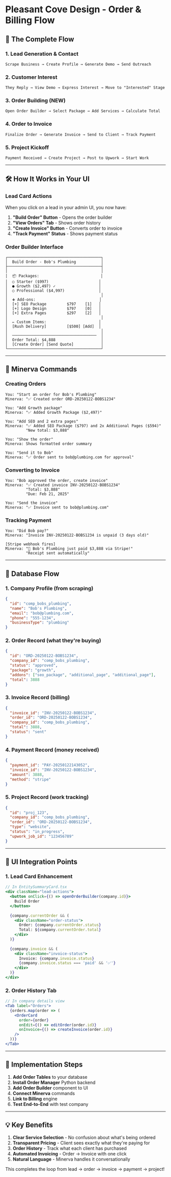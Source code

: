 # Pleasant Cove Design - Order & Billing Flow

## 🎯 The Complete Flow

### 1. **Lead Generation & Contact**
```
Scrape Business → Create Profile → Generate Demo → Send Outreach
```

### 2. **Customer Interest** 
```
They Reply → View Demo → Express Interest → Move to "Interested" Stage
```

### 3. **Order Building** (NEW)
```
Open Order Builder → Select Package → Add Services → Calculate Total
```

### 4. **Order to Invoice**
```
Finalize Order → Generate Invoice → Send to Client → Track Payment
```

### 5. **Project Kickoff**
```
Payment Received → Create Project → Post to Upwork → Start Work
```

---

## 🛠️ How It Works in Your UI

### **Lead Card Actions**
When you click on a lead in your admin UI, you now have:

1. **"Build Order" Button** - Opens the order builder
2. **"View Orders" Tab** - Shows order history
3. **"Create Invoice" Button** - Converts order to invoice
4. **"Track Payment" Status** - Shows payment status

### **Order Builder Interface**
```
┌─────────────────────────────────────────┐
│  Build Order - Bob's Plumbing           │
├─────────────────────────────────────────┤
│                                         │
│  📦 Packages:                           │
│  ○ Starter ($997)                      │
│  ● Growth ($2,497) ✓                   │
│  ○ Professional ($4,997)               │
│                                         │
│  ➕ Add-ons:                            │
│  [+] SEO Package         $797    [1]   │
│  [+] Logo Design         $797    [0]   │
│  [+] Extra Pages         $297    [2]   │
│                                         │
│  ✏️ Custom Items:                       │
│  [Rush Delivery]         [$500] [Add]  │
│                                         │
│  ─────────────────────────────────────  │
│  Order Total: $4,888                    │
│  [Create Order] [Send Quote]            │
└─────────────────────────────────────────┘
```

---

## 💬 Minerva Commands

### **Creating Orders**
```
You: "Start an order for Bob's Plumbing"
Minerva: "✅ Created order ORD-20250122-BOBS1234"

You: "Add Growth package"
Minerva: "✅ Added Growth Package ($2,497)"

You: "Add SEO and 2 extra pages"
Minerva: "✅ Added SEO Package ($797) and 2x Additional Pages ($594)"
         "New total: $3,888"

You: "Show the order"
Minerva: Shows formatted order summary

You: "Send it to Bob"
Minerva: "✅ Order sent to bob@plumbing.com for approval"
```

### **Converting to Invoice**
```
You: "Bob approved the order, create invoice"
Minerva: "✅ Created invoice INV-20250122-BOBS1234"
         "Total: $3,888"
         "Due: Feb 21, 2025"

You: "Send the invoice"
Minerva: "✅ Invoice sent to bob@plumbing.com"
```

### **Tracking Payment**
```
You: "Did Bob pay?"
Minerva: "Invoice INV-20250122-BOBS1234 is unpaid (3 days old)"

[Stripe webhook fires]
Minerva: "🎉 Bob's Plumbing just paid $3,888 via Stripe!"
         "Receipt sent automatically"
```

---

## 🔄 Database Flow

### **1. Company Profile** (from scraping)
```json
{
  "id": "comp_bobs_plumbing",
  "name": "Bob's Plumbing",
  "email": "bob@plumbing.com",
  "phone": "555-1234",
  "businessType": "plumbing"
}
```

### **2. Order Record** (what they're buying)
```json
{
  "id": "ORD-20250122-BOBS1234",
  "company_id": "comp_bobs_plumbing",
  "status": "approved",
  "package": "growth",
  "addons": ["seo_package", "additional_page", "additional_page"],
  "total": 3888
}
```

### **3. Invoice Record** (billing)
```json
{
  "invoice_id": "INV-20250122-BOBS1234",
  "order_id": "ORD-20250122-BOBS1234",
  "company_id": "comp_bobs_plumbing",
  "total": 3888,
  "status": "sent"
}
```

### **4. Payment Record** (money received)
```json
{
  "payment_id": "PAY-20250122143052",
  "invoice_id": "INV-20250122-BOBS1234",
  "amount": 3888,
  "method": "stripe"
}
```

### **5. Project Record** (work tracking)
```json
{
  "id": "proj_123",
  "company_id": "comp_bobs_plumbing",
  "order_id": "ORD-20250122-BOBS1234",
  "type": "website",
  "status": "in_progress",
  "upwork_job_id": "123456789"
}
```

---

## 🎨 UI Integration Points

### **1. Lead Card Enhancement**
```jsx
// In EntitySummaryCard.tsx
<div className="lead-actions">
  <button onClick={() => openOrderBuilder(company.id)}>
    Build Order
  </button>
  
  {company.currentOrder && (
    <div className="order-status">
      Order: {company.currentOrder.status}
      Total: ${company.currentOrder.total}
    </div>
  )}
  
  {company.invoice && (
    <div className="invoice-status">
      Invoice: {company.invoice.status}
      {company.invoice.status === 'paid' && '✅'}
    </div>
  )}
</div>
```

### **2. Order History Tab**
```jsx
// In company details view
<Tab label="Orders">
  {orders.map(order => (
    <OrderCard 
      order={order}
      onEdit={() => editOrder(order.id)}
      onInvoice={() => createInvoice(order.id)}
    />
  ))}
</Tab>
```

---

## 🚀 Implementation Steps

1. **Add Order Tables** to your database
2. **Install Order Manager** Python backend
3. **Add Order Builder** component to UI
4. **Connect Minerva** commands
5. **Link to Billing** engine
6. **Test End-to-End** with test company

---

## 💡 Key Benefits

1. **Clear Service Selection** - No confusion about what's being ordered
2. **Transparent Pricing** - Client sees exactly what they're paying for
3. **Order History** - Track what each client has purchased
4. **Automated Invoicing** - Order → Invoice with one click
5. **Natural Language** - Minerva handles it conversationally

This completes the loop from lead → order → invoice → payment → project! 